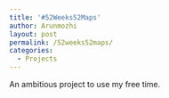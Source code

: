 ```yaml
---
title: '#52Weeks52Maps'
author: Arunmozhi
layout: post
permalink: /52weeks52maps/
categories:
  - Projects
---
```

An ambitious project to use my free time.
<script src="https://gist.github.com/tecoholic/8213724.js"></script>
